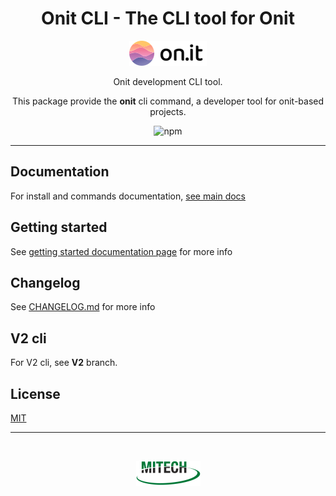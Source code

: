 <h1 align="center">Onit CLI - The CLI tool for Onit</h1>
<div align="center">

[![logo-onit](docs/logo-onit.png)](https://www.mitechsrl.it/onit/)

Onit development CLI tool.

This package provide the **onit** cli command, a developer tool for onit-based projects.

![npm](https://img.shields.io/npm/v/@mitech/onit-cli?style=flat&color=green)
</div>

<hr>

## Documentation
For install and commands documentation, [see main docs](./docs/MAIN.md)

## Getting started
See [getting started documentation page](./docs/GETTING-STARTED.md) for more info

## Changelog
See [CHANGELOG.md](CHANGELOG.md) for more info

## V2 cli
For V2 cli, see **V2** branch.

## License
[MIT](./LICENSE)
<br>
<hr>
<br>
<div align="center">

[![logo-mitech](docs/mitech.png)](https://www.mitechsrl.it/)

</div>

